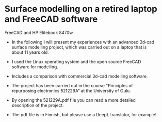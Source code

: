 # Surface modelling on a retired laptop and  FreeCAD software

FreeCAD and HP Elitebook 8470w

* In the following I will present my experiences with an advanced 3d-cad surface modelling project, which was carried out on a laptop that is about 11 years old. 

* I used the Linux operating system and the open source FreeCAD software for modelling.

* Includes a comparison with commercial 3d-cad modelling software.

* The project has been carried out in the course "Principles of repurposing electronics 521229A" at the University of Oulu. 

* By opening the 521229A.pdf file you can read a more detailed description of the project.

* The pdf file is in Finnish, but please use a DeepL translator, for example!

